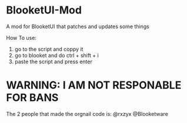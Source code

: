 # BlooketUI-Mod
A mod for BlooketUI that patches and updates some things

How To use:
1. go to the script and coppy it
2. go to blooket and do ctrl + shift + i
3. paste the script and press enter

# WARNING: I AM NOT RESPONABLE FOR BANS
 
 The 2 people that made the orgnail code is:
 @rxzyx
 @Blooketware
